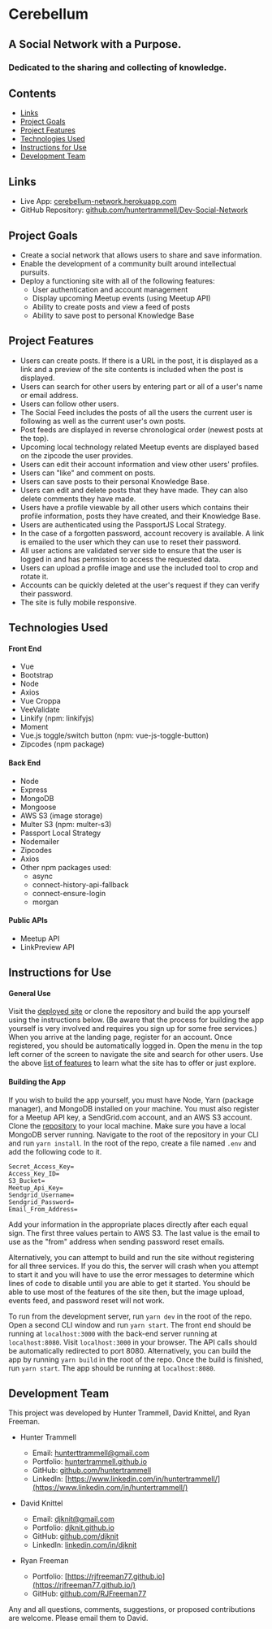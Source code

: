 # Cerebellum

## A Social Network with a Purpose.
### Dedicated to the sharing and collecting of knowledge.

## Contents
* [Links](#links)
* [Project Goals](#project-goals)
* [Project Features](#project-features)
* [Technologies Used](#technologies-used)
* [Instructions for Use](#instructions-for-use)
* [Development Team](#development-team)

## Links
* Live App: [cerebellum-network.herokuapp.com](https://cerebellum-network.herokuapp.com)
* GitHub Repository: [github.com/huntertrammell/Dev-Social-Network](https://github.com/huntertrammell/Dev-Social-Network)

## Project Goals
* Create a social network that allows users to share and save information.
* Enable the development of a community built around intellectual pursuits.
* Deploy a functioning site with all of the following features:
  - User authentication and account management
  - Display upcoming Meetup events (using Meetup API)
  - Ability to create posts and view a feed of posts
  - Ability to save post to personal Knowledge Base

## Project Features
* Users can create posts. If there is a URL in the post, it is displayed as a link and a preview of the site contents is included when the post is displayed.
* Users can search for other users by entering part or all of a user's name or email address.
* Users can follow other users.
* The Social Feed includes the posts of all the users the current user is following as well as the current user's own posts.
* Post feeds are displayed in reverse chronological order (newest posts at the top).
* Upcoming local technology related Meetup events are displayed based on the zipcode the user provides.
* Users can edit their account information and view other users' profiles.
* Users can "like" and comment on posts.
* Users can save posts to their personal Knowledge Base.
* Users can edit and delete posts that they have made. They can also delete comments they have made.
* Users have a profile viewable by all other users which contains their profile information, posts they have created, and their Knowledge Base.
* Users are authenticated using the PassportJS Local Strategy.
* In the case of a forgotten password, account recovery is available. A link is emailed to the user which they can use to reset their password.
* All user actions are validated server side to ensure that the user is logged in and has permission to access the requested data.
* Users can upload a profile image and use the included tool to crop and rotate it.
* Accounts can be quickly deleted at the user's request if they can verify their password.
* The site is fully mobile responsive.

## Technologies Used
#### Front End
* Vue
* Bootstrap
* Node
* Axios
* Vue Croppa
* VeeValidate
* Linkify (npm: linkifyjs)
* Moment
* Vue.js toggle/switch button (npm: vue-js-toggle-button)
* Zipcodes (npm package)

#### Back End
* Node
* Express
* MongoDB
* Mongoose
* AWS S3 (image storage)
* Multer S3 (npm: multer-s3)
* Passport Local Strategy
* Nodemailer
* Zipcodes
* Axios
* Other npm packages used:
  - async
  - connect-history-api-fallback
  - connect-ensure-login
  - morgan

#### Public APIs
* Meetup API
* LinkPreview API

## Instructions for Use
#### General Use
Visit the [deployed site](https://cerebellum-network.herokuapp.com) or clone the repository and build the app yourself using the instructions below. (Be aware that the process for building the app yourself is very involved and requires you sign up for some free services.) When you arrive at the landing page, register for an account. Once registered, you should be automatically logged in. Open the menu in the top left corner of the screen to navigate the site and search for other users. Use the above [list of features](#project-features) to learn what the site has to offer or just explore.

#### Building the App
If you wish to build the app yourself, you must have Node, Yarn (package manager), and MongoDB installed on your machine. You must also register for a Meetup API key, a SendGrid.com account, and an AWS S3 account. Clone the [repository](https://github.com/huntertrammell/Dev-Social-Network) to your local machine. Make sure you have a local MongoDB server running. Navigate to the root of the repository in your CLI and run `yarn install`. In the root of the repo, create a file named `.env` and add the following code to it.
```
Secret_Access_Key=
Access_Key_ID=
S3_Bucket=
Meetup_Api_Key=
Sendgrid_Username=
Sendgrid_Password=
Email_From_Address=
```
Add your information in the appropriate places directly after each equal sign. The first three values pertain to AWS S3. The last value is the email to use as the "from" address when sending password reset emails.

Alternatively, you can attempt to build and run the site without registering for all three services. If you do this, the server will crash when you attempt to start it and you will have to use the error messages to determine which lines of code to disable until you are able to get it started. You should be able to use most of the features of the site then, but the image upload, events feed, and password reset will not work.

To run from the development server, run `yarn dev` in the root of the repo. Open a second CLI window and run `yarn start`. The front end should be running at `localhost:3000` with the back-end server running at `localhost:8080`. Visit `localhost:3000` in your browser. The API calls should be automatically redirected to port 8080. Alternatively, you can build the app by running `yarn build` in the root of the repo. Once the build is finished, run `yarn start`. The app should be running at `localhost:8080`.

## Development Team
This project was developed by Hunter Trammell, David Knittel, and Ryan Freeman.

* Hunter Trammell
  - Email: [hunterttrammell@gmail.com](mailto:hunterttrammell@gmail.com)
  - Portfolio: [huntertrammell.github.io](https://huntertrammell.github.io/)
  - GitHub: [github.com/huntertrammell](https://github.com/huntertrammell)
  - LinkedIn: [https://www.linkedin.com/in/huntertrammell/](https://www.linkedin.com/in/huntertrammell/)

* David Knittel
  - Email: [djknit@gmail.com](mailto:djknit@gmail.com)
  - Portfolio: [djknit.github.io](https://djknit.github.io/)
  - GitHub: [github.com/djknit](https://github.com/djknit)
  - LinkedIn: [linkedin.com/in/djknit](https://www.linkedin.com/in/djknit/)

* Ryan Freeman
  - Portfolio: [https://rjfreeman77.github.io](https://rjfreeman77.github.io/)
  - GitHub: [github.com/RJFreeman77](https://github.com/RJFreeman77)

Any and all questions, comments, suggestions, or proposed contributions are welcome. Please email them to David.
